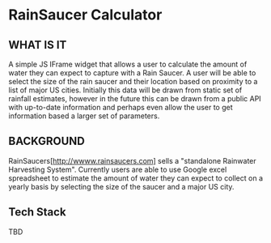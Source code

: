 # RainSaucer Calculator

## WHAT IS IT
A simple JS IFrame widget that allows a user to calculate the amount of water they can expect to capture with a Rain Saucer. A user will be able to select the size of the rain saucer and their location based on proximity to a list of major US cities. Initially this data will be drawn from static set of rainfall estimates, however in the future this can be drawn from a public API with up-to-date information and perhaps even allow the user to get information based a larger set of parameters.

## BACKGROUND
RainSaucers[http://wwww.rainsaucers.com] sells a "standalone Rainwater Harvesting System". Currently users are able to use Google excel spreadsheet to estimate the amount of water they can expect to collect on a yearly basis by selecting the size of the saucer and a major US city.

## Tech Stack
TBD

